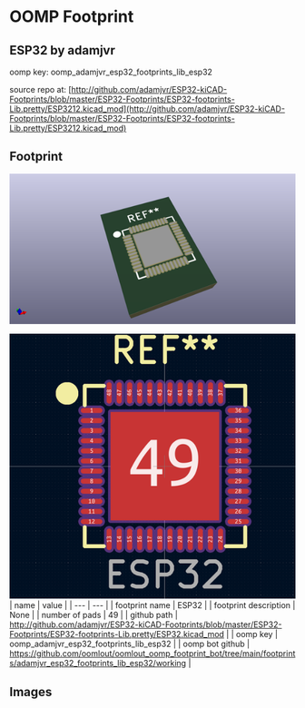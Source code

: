 # OOMP Footprint  
## ESP32  by adamjvr  
  
oomp key: oomp_adamjvr_esp32_footprints_lib_esp32  
  
source repo at: [http://github.com/adamjvr/ESP32-kiCAD-Footprints/blob/master/ESP32-Footprints/ESP32-footprints-Lib.pretty/ESP3212.kicad_mod](http://github.com/adamjvr/ESP32-kiCAD-Footprints/blob/master/ESP32-Footprints/ESP32-footprints-Lib.pretty/ESP3212.kicad_mod)  
## Footprint  
  
[![working_kicad_pcb_3d.png](working_kicad_pcb_3d_600.png)](working_kicad_pcb_3d.png)  
  
[![working.png](working_600.png)](working.png)  
| name | value | 
| --- | --- | 
| footprint name | ESP32 | 
| footprint description | None | 
| number of pads | 49 | 
| github path | http://github.com/adamjvr/ESP32-kiCAD-Footprints/blob/master/ESP32-Footprints/ESP32-footprints-Lib.pretty/ESP32.kicad_mod | 
| oomp key | oomp_adamjvr_esp32_footprints_lib_esp32 | 
| oomp bot github | https://github.com/oomlout/oomlout_oomp_footprint_bot/tree/main/footprints/adamjvr_esp32_footprints_lib_esp32/working | 
## Images  
